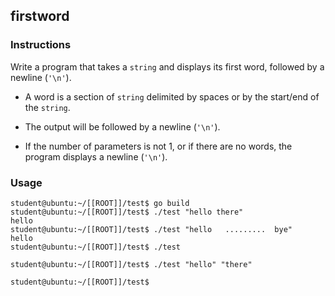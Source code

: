 ## firstword

### Instructions

Write a program that takes a `string` and displays its first word, followed by a newline (`'\n'`).

-   A word is a section of `string` delimited by spaces or by the start/end of the `string`.

-   The output will be followed by a newline (`'\n'`).

-   If the number of parameters is not 1, or if there are no words, the program displays a newline (`'\n'`).

### Usage

```console
student@ubuntu:~/[[ROOT]]/test$ go build
student@ubuntu:~/[[ROOT]]/test$ ./test "hello there"
hello
student@ubuntu:~/[[ROOT]]/test$ ./test "hello   .........  bye"
hello
student@ubuntu:~/[[ROOT]]/test$ ./test

student@ubuntu:~/[[ROOT]]/test$ ./test "hello" "there"

student@ubuntu:~/[[ROOT]]/test$
```
